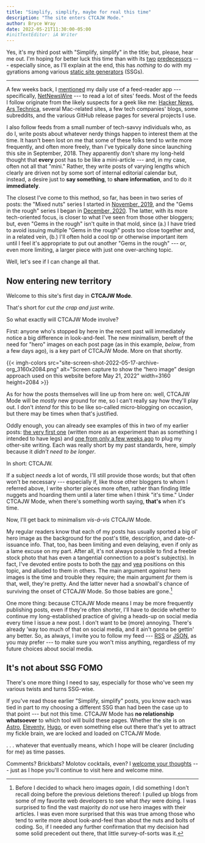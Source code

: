 ```yaml
---
title: "Simplify, simplify, maybe for real this time"
description: "The site enters CTCAJW Mode."
author: Bryce Wray
date: 2022-05-21T11:30:00-05:00
#initTextEditor: iA Writer
---
```


Yes, it's my third post with "Simplify, simplify" in the title; but, please, hear me out. I'm hoping for better luck this time than with its [two](/posts/2021/02/simplify-simplify/) [predecessors](/posts/2022/03/simplify-simplify-again/) --- especially since, as I'll explain at the end, this has *nothing* to do with my gyrations among various [static site generators](https://jamstack.org/generators) (SSGs).

---

A few weeks back, I [mentioned](/posts/2022/04/gems-in-rough-17/#feed-readers-and-built-in-browsers) my daily use of a feed-reader app --- specifically, [NetNewsWire](https://netnewswire.com/) --- to read a lot of sites' feeds. Most of the feeds I follow originate from the likely suspects for a geek like me: [Hacker News](https://news.ycombinator.com), [Ars Technica](https://arstechnica.com), several Mac-related sites, a few tech companies' blogs, some subreddits, and the various GitHub release pages for several projects I use.

I also follow feeds from a small number of tech-savvy individuals who, as do I, write posts about whatever nerdy things happen to interest them at the time. It hasn't been lost on me that some of these folks tend to write more frequently, and often more freely, than I've typically done since launching this site in September, 2018. They apparently don't share my long-held thought that **every** post has to be like a mini-article --- and, in my case, often not all that "mini." Rather, they write posts of varying lengths which clearly are driven not by some sort of internal editorial calendar but, instead, a desire just to **say something**, to **share information**, and to do it **immediately**.

The closest I've come to this method, so far, has been in two series of posts: the "Mixed nuts" series I started in [November, 2019](/posts/2019/11/mixed-nuts-2019-11/), and the "Gems in the rough" series I began in [December, 2020](/posts/2020/12/gems-in-rough/). The latter, with its more tech-oriented focus, is closer to what I've seen from those other bloggers; but, even "Gems in the rough" isn't quite in that mold, since (a.) I have tried to avoid issuing multiple "Gems in the rough" posts too close together and, in a related vein, (b.) I'll often hold a cool tip or otherwise important item until I feel it's appropriate to put out another "Gems in the rough" --- or, even more limiting, a larger piece with just one over-arching topic.

Well, let's see if I can change all that.

## Now entering new territory

Welcome to this site's first day in **CTCAJW Mode**.

That's short for *cut the crap and just write*.

So what exactly will CTCAJW Mode involve?

First: anyone who's stopped by here in the recent past will immediately notice a big difference in look-and-feel. The new minimalism, bereft of the need for "hero" images on each post page (as in this example, *below*, from a few days ago), is a key part of CTCAJW Mode. More on that shortly.

{{< imgh-colors src="site-screen-shot-2022-05-17-archive-org_3160x2084.png" alt="Screen capture to show the “hero image” design approach used on this website before May 21, 2022" width=3160 height=2084 >}}

As for how the posts themselves will line up from here on: well, CTCAJW Mode will be *mostly* new ground for me, so I can't really say how they'll play out. I don't *intend* for this to be like so-called micro-blogging on occasion, but there may be times when that's justified.

Oddly enough, you can already see examples of this in two of my earlier posts: [the very first one](/posts/2018/09/hardy-press-wp-ssg-with-twist/) (written more as an experiment than as something I intended to have legs) and [one from only a few weeks ago](/posts/2022/02/shameless-plug-time/) to plug my other-site writing. Each was really short by my past standards, here, simply because it *didn't need to be longer*.

In short: CTCAJW.

If a subject *needs* a lot of words, I'll still provide those words; but that often won't be necessary --- especially if, like those other bloggers to whom I referred above, I write shorter pieces more often, rather than finding little nuggets and hoarding them until a later time when I think "it's time." Under CTCAJW Mode, when there's something worth saying, **that's** when it's time.

Now, I'll get back to minimalism *vis-á-vis* CTCAJW Mode.

My regular readers know that each of my posts has usually sported a big ol' hero image as the background for the post's title, description, and date-of-issuance info. That, too, has been limiting and even delaying, even if only as a lame excuse on my part. After all, it's not always possible to find a freebie stock photo that has even a tangential connection to a post's subject(s). In fact, I've devoted entire posts to both the [nay](/posts/2020/02/so-much-for-heroes/) and [yea](/posts/2020/05/thousand-words-indeed/) positions on this topic, and alluded to them in others. The main argument *against* hero images is the time and trouble they require; the main argument *for* them is that, well, they're pretty. And the latter never had a snowball's chance of surviving the onset of CTCAJW Mode. So those babies are gone.[^comparison]

[^comparison]: Before I decided to whack hero images *again*, I did something I don't recall doing before the previous deletions thereof: I pulled up blogs from some of my favorite web developers to see what *they* were doing. I was surprised to find the vast majority *do not* use hero images with their articles. I was even more surprised that this was true among those who tend to write more about look-and-feel than about the nuts and bolts of coding. So, if I needed any further confirmation that my decision had some solid precedent out there, that little survey-of-sorts was it.

One more thing: because CTCAJW Mode means I may be more frequently publishing posts, even if they're often shorter, I'll have to decide whether to continue my long-established practice of giving a heads-up on social media every time I issue a new post. I don't want to be (more) annoying. There's already ’way too much of that on social media, and it ain't gonna be gettin' any better. So, as always, I invite you to follow my feed --- [RSS](/index.xml) or [JSON](/index.json), as you may prefer --- to make sure you won't miss anything, regardless of my future choices about social media.

## It's not about SSG FOMO

There's one more thing I need to say, especially for those who've seen my various twists and turns SSG-wise.

If you've read those earlier "Simplify, simplify" posts, you know each was tied in part to my choosing a different SSG than had been the case up to that point --- but not this time. CTCAJW Mode has **no relationship whatsoever** to which tool will build these pages. Whether the site is on [Astro](https://astro.build), [Eleventy](https://11ty.dev), [Hugo](https://gohugo.io), or even something else out there that's yet to attract my fickle brain, we are locked and loaded on CTCAJW Mode.

. . . whatever that eventually means, which I hope will be clearer (including for me) as time passes.

Comments? Brickbats? Molotov cocktails, even? I [welcome your thoughts](/contact/) --- just as I hope you'll continue to visit here and welcome mine.
